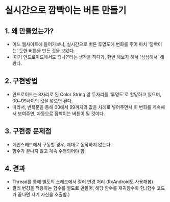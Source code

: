 # 실시간으로 깜빡이는 버튼 만들기

## 1. 왜 만들었는가?
- 어느 웹사이트에 들어가보니, 실시간으로 버튼 투명도에 변화를 주어 마치 '깜빡이는' 듯한 버튼을 만든 것을 보았다.
- '이거 안드로이드에서도 되나?'라는 생각을 하다가, 한번 해보자 해서 '심심해서' 해봤다.

## 2. 구현방법
 - 안드로이드는 8자리로 된 Color String 앞 두자리를 '투명도'로 할당하고 있으며, 00~99사이의 값을 넣으면 된다.
 - 따라서, 반복문을 통해 00에서 99까지의 값을 차례로 넣어주면서 이 변화를 계속해서 보여주면, 자동으로 깜빡이는 버튼이 될 것이다.

## 3. 구현중 문제점
 - 메인스레드에서 구동할 경우, 제대로 동작하지 않는다.
 - 함수가 끝나지 않고 계속 수행되어야 함.

## 4. 결과
 - Thread를 통해 별도의 스레드에서 컬러 변경 처리 (RxAndroid도 사용해봄)
 - 컬러 변경을 적용하는 함수를 별도로 만들어, 해당 함수를 재귀함수화 함.(함수 코드가 끝나면 자기 자신을 호출함.)
